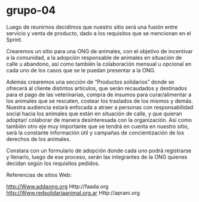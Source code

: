 # grupo-04

Luego de reunirnos decidimos que nuestro sitio será una fusión entre servicio y venta de producto, dado a los requisitos que se mencionan en el Sprint.

Crearemos un sitio para una ONG de animales, con el objetivo de incentivar a la comunidad, a la adopción responsable de animales en situación de calle u abandono, así como también la colaboración mensual u opcional en cada uno de los casos que se le puedan presentar a la ONG.

Además crearemos una sección de “Productos solidarios” donde se ofrecerá al cliente distintos artículos, que serán recaudados y destinados para el pago de las veterinarias, compra de insumos para curar/alimentar a los animales que se rescaten, costear los traslados de los mismos y demás.
Nuestra audiencia estará enfocada a atraer a personas con responsabilidad social hacia los animales que están en situación de calle, y que quieran adoptar/ colaborar de manera desinteresada con la organización. Así como también otro eje muy importante que se tendrá en cuenta en nuestro sitio, será la constante información útil y campañas de concientización de los derechos de los animales.

Constara con un formulario de adopción donde cada uno podrá registrarse y llenarlo, luego de ese proceso, serán las integrantes de la ONG quienes decidan según los requisitos pedidos.

Referencias de sitios Web:

http://Www.addaong.org
Http://faada.org
http://Www.redsolidariaanimal.org.ar
Http://aprani.org

